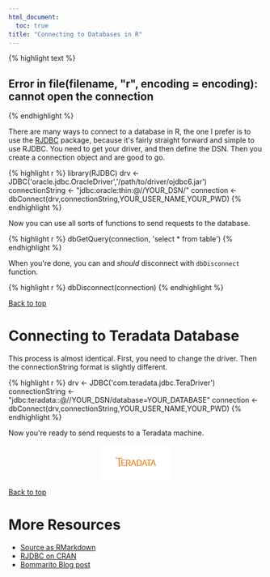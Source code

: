 ```yaml
---
html_document:
  toc: true
title: "Connecting to Databases in R"
---
```



{% highlight text %}
## Error in file(filename, "r", encoding = encoding): cannot open the connection
{% endhighlight %}

There are many ways to connect to a database in R, the one I prefer is to use the [RJDBC](https://github.com/s-u/RJDBC) package, because it's fairly straight forward and simple to use RJDBC.  You need to get your driver, and then define the DSN.  Then you create a connection object and are good to go.


{% highlight r %}
library(RJDBC)
drv <- JDBC('oracle.jdbc.OracleDriver','/path/to/driver/ojdbc6.jar')
connectionString <- "jdbc:oracle:thin:@//YOUR_DSN/"
connection <- dbConnect(drv,connectionString,YOUR_USER_NAME,YOUR_PWD)
{% endhighlight %}

Now you can use all sorts of functions to send requests to the database.


{% highlight r %}
dbGetQuery(connection, 'select * from table')
{% endhighlight %}

When you're done, you can and *should* disconnect with `dbDisconnect` function.


{% highlight r %}
dbDisconnect(connection)
{% endhighlight %}

<a href="#top">Back to top</a>

# Connecting to Teradata Database

This process is almost identical.  First, you need to change the driver. Then the connectionString format is slightly different.


{% highlight r %}
drv <- JDBC('com.teradata.jdbc.TeraDriver')
connectionString <- "jdbc:teradata::@//YOUR_DSN/database=YOUR_DATABASE"
connection <- dbConnect(drv,connectionString,YOUR_USER_NAME,YOUR_PWD)
{% endhighlight %}

Now you're ready to send requests to a Teradata machine.

<img src="/figure/source/connecting-to-dbs/unnamed-chunk-5-1.png" title="plot of chunk unnamed-chunk-5" alt="plot of chunk unnamed-chunk-5" style="display: block; margin: auto;" />

<a href="#top">Back to top</a>

# More Resources
- [Source as RMarkdown](https://github.com/rweyant/bertplot/)
- [RJDBC on CRAN](https://cran.r-project.org/web/packages/RJDBC/index.html)
- [Bommarito Blog post](http://bommaritollc.com/2012/11/connecting-r-to-an-oracle-database-with-rjdbc/?utm_source=rss&utm_medium=rss&utm_campaign=connecting-r-to-an-oracle-database-with-rjdbc)
